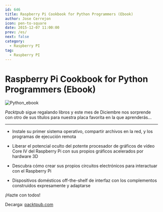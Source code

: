 ```yaml
---
id: 646
title: Raspberry Pi Cookbook for Python Programmers (Ebook)
author: Jose Cerrejon
icon: pen-to-square
date: 2015-12-07 11:00:00
prev: /es/
next: false
category:
  - Raspberry PI
tag:
  - Raspberry PI
---
```


# Raspberry Pi Cookbook for Python Programmers (Ebook)

![Python_ebook](/images/2015/12/rpi%20python.png)

*Packtpub* sigue regalando libros y este mes de Diciembre nos sorprende con otro de sus títulos para nuestra placa favorita en la que aprenderás...

- - -
* Instale su primer sistema operativo, compartir archivos en la red, y los programas de ejecución remota

* Liberar el potencial oculto del potente procesador de gráficos de vídeo Core IV del Raspberry Pi con sus propios gráficos acelerados por hardware 3D

* Descubra cómo crear sus propios circuitos electrónicos para interactuar con el Raspberry Pi

* Dispositivos domésticos off-the-shelf de interfaz con los complementos construidos expresamente y adaptarse

¡Hazte con todos!

Decarga: [packtpub.com](https://www.packtpub.com/packt/offers/free-learning)